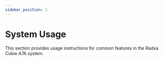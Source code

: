 ```yaml
---
sidebar_position: 2
---
```


# System Usage

This section provides usage instructions for common features in the Radxa Cubie A7A system.

<DocCardList />
